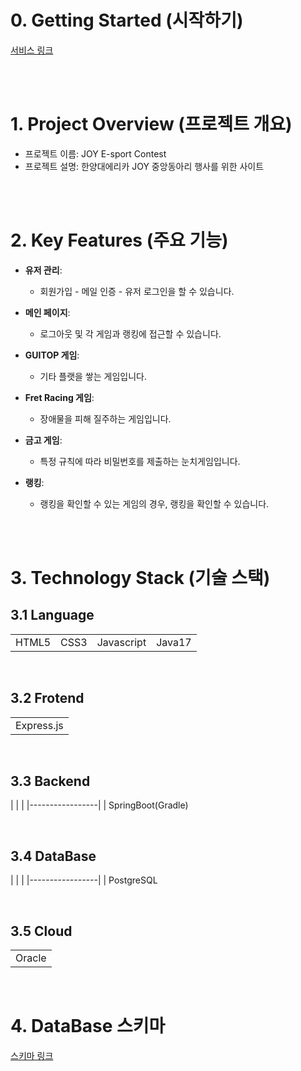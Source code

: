 # 0. Getting Started (시작하기)
[서비스 링크](http://joy.esport.p-e.kr/)

<br/>
<br/>

# 1. Project Overview (프로젝트 개요)
- 프로젝트 이름: JOY E-sport Contest
- 프로젝트 설명: 한양대에리카 JOY 중앙동아리 행사를 위한 사이트

<br/>
<br/>

# 2. Key Features (주요 기능)
- **유저 관리**:
  - 회원가입 - 메일 인증 - 유저 로그인을 할 수 있습니다.

- **메인 페이지**:
  - 로그아웃 및 각 게임과 랭킹에 접근할 수 있습니다.

- **GUITOP 게임**:
  - 기타 플랫을 쌓는 게임입니다.

- **Fret Racing 게임**:
  - 장애물을 피해 질주하는 게임입니다.

- **금고 게임**:
  - 특정 규칙에 따라 비밀번호를 제출하는 눈치게임입니다.

- **랭킹**:
  - 랭킹을 확인할 수 있는 게임의 경우, 랭킹을 확인할 수 있습니다.

<br/>
<br/>

# 3. Technology Stack (기술 스택)
## 3.1 Language
|  |  |  |  |
|-----------------|-----------------|-----------------|-----------------|
| HTML5 | CSS3 | Javascript | Java17
<br/>

## 3.2 Frotend
|  |
|-----------------|
| Express.js

<br/>

## 3.3 Backend
|  |  |
|-----------------|
| SpringBoot(Gradle)   

<br/>

## 3.4 DataBase
|  |  |
|-----------------|
| PostgreSQL 

<br/>

## 3.5 Cloud
|  |
|-----------------|
| Oracle    |

<br/>

# 4. DataBase 스키마
[스키마 링크](https://www.erdcloud.com/d/YhhGXvBss25XgBaHT/)